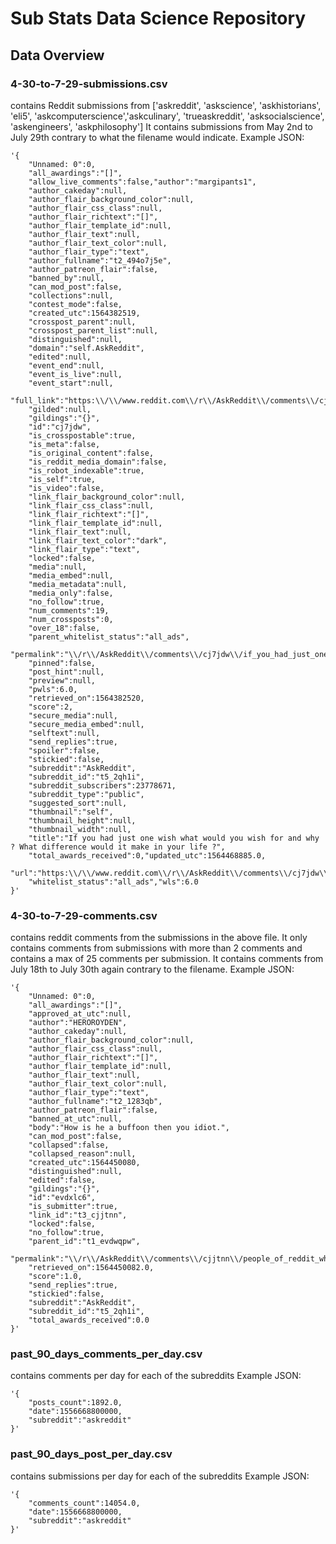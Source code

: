# Sub Stats Data Science Repository

## Data Overview

### 4-30-to-7-29-submissions.csv 
contains Reddit submissions from 
['askreddit', 'askscience', 'askhistorians', 'eli5', 'askcomputerscience','askculinary', 'trueaskreddit', 'asksocialscience', 'askengineers', 'askphilosophy']
It contains submissions from May 2nd to July 29th contrary to what the filename would indicate.
Example JSON:
```
'{
    "Unnamed: 0":0,
    "all_awardings":"[]",
    "allow_live_comments":false,"author":"margipants1",
    "author_cakeday":null,
    "author_flair_background_color":null,
    "author_flair_css_class":null,
    "author_flair_richtext":"[]",
    "author_flair_template_id":null,
    "author_flair_text":null,
    "author_flair_text_color":null,
    "author_flair_type":"text",
    "author_fullname":"t2_494o7j5e",
    "author_patreon_flair":false,
    "banned_by":null,
    "can_mod_post":false,
    "collections":null,
    "contest_mode":false,
    "created_utc":1564382519,
    "crosspost_parent":null,
    "crosspost_parent_list":null,
    "distinguished":null,
    "domain":"self.AskReddit",
    "edited":null,
    "event_end":null,
    "event_is_live":null,
    "event_start":null,
    "full_link":"https:\\/\\/www.reddit.com\\/r\\/AskReddit\\/comments\\/cj7jdw\\/if_you_had_just_one_wish_what_would_you_wish_for\\/",
    "gilded":null,
    "gildings":"{}",
    "id":"cj7jdw",
    "is_crosspostable":true,
    "is_meta":false,
    "is_original_content":false,
    "is_reddit_media_domain":false,
    "is_robot_indexable":true,
    "is_self":true,
    "is_video":false,
    "link_flair_background_color":null,
    "link_flair_css_class":null,
    "link_flair_richtext":"[]",
    "link_flair_template_id":null,
    "link_flair_text":null,
    "link_flair_text_color":"dark",
    "link_flair_type":"text",
    "locked":false,
    "media":null,
    "media_embed":null,
    "media_metadata":null,
    "media_only":false,
    "no_follow":true,
    "num_comments":19,
    "num_crossposts":0,
    "over_18":false,
    "parent_whitelist_status":"all_ads",
    "permalink":"\\/r\\/AskReddit\\/comments\\/cj7jdw\\/if_you_had_just_one_wish_what_would_you_wish_for\\/",
    "pinned":false,
    "post_hint":null,
    "preview":null,
    "pwls":6.0,
    "retrieved_on":1564382520,
    "score":2,
    "secure_media":null,
    "secure_media_embed":null,
    "selftext":null,
    "send_replies":true,
    "spoiler":false,
    "stickied":false,
    "subreddit":"AskReddit",
    "subreddit_id":"t5_2qh1i",
    "subreddit_subscribers":23778671,
    "subreddit_type":"public",
    "suggested_sort":null,
    "thumbnail":"self",
    "thumbnail_height":null,
    "thumbnail_width":null,
    "title":"If you had just one wish what would you wish for and why ? What difference would it make in your life ?",
    "total_awards_received":0,"updated_utc":1564468885.0,
    "url":"https:\\/\\/www.reddit.com\\/r\\/AskReddit\\/comments\\/cj7jdw\\/if_you_had_just_one_wish_what_would_you_wish_for\\/",
    "whitelist_status":"all_ads","wls":6.0
}'
```

### 4-30-to-7-29-comments.csv
contains reddit comments from the submissions in the above file.
It only contains comments from submissions with more than 2 comments and contains a max of 25 comments per submission.
It contains comments from July 18th to July 30th again contrary to the filename.
Example JSON:
```
'{
    "Unnamed: 0":0,
    "all_awardings":"[]",
    "approved_at_utc":null,
    "author":"HEROROYDEN",
    "author_cakeday":null,
    "author_flair_background_color":null,
    "author_flair_css_class":null,
    "author_flair_richtext":"[]",
    "author_flair_template_id":null,
    "author_flair_text":null,
    "author_flair_text_color":null,
    "author_flair_type":"text",
    "author_fullname":"t2_1283qb",
    "author_patreon_flair":false,
    "banned_at_utc":null,
    "body":"How is he a buffoon then you idiot.",
    "can_mod_post":false,
    "collapsed":false,
    "collapsed_reason":null,
    "created_utc":1564450080,
    "distinguished":null,
    "edited":false,
    "gildings":"{}",
    "id":"evdxlc6",
    "is_submitter":true,
    "link_id":"t3_cjjtnn",
    "locked":false,
    "no_follow":true,
    "parent_id":"t1_evdwqpw",
    "permalink":"\\/r\\/AskReddit\\/comments\\/cjjtnn\\/people_of_reddit_what_is_something_your_country\\/evdxlc6\\/",
    "retrieved_on":1564450082.0,
    "score":1.0,
    "send_replies":true,
    "stickied":false,
    "subreddit":"AskReddit",
    "subreddit_id":"t5_2qh1i",
    "total_awards_received":0.0
}'
```

### past_90_days_comments_per_day.csv
contains comments per day for each of the subreddits
Example JSON:
```
'{
    "posts_count":1892.0,
    "date":1556668800000,
    "subreddit":"askreddit"
}'
```

### past_90_days_post_per_day.csv
contains submissions per day for each of the subreddits
Example JSON:
```
'{
    "comments_count":14054.0,
    "date":1556668800000,
    "subreddit":"askreddit"
}'
```